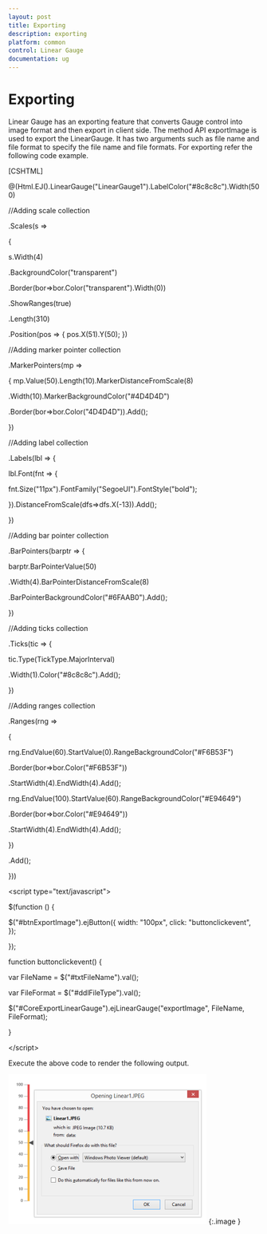 ```yaml
---
layout: post
title: Exporting
description: exporting
platform: common
control: Linear Gauge
documentation: ug
---
```


# Exporting

Linear Gauge has an exporting feature that converts Gauge control into image format and then export in client side. The method API exportImage is used to export the LinearGauge. It has two arguments such as file name and file format to specify the file name and file formats. For exporting refer the following code example.



[CSHTML]

@(Html.EJ().LinearGauge("LinearGauge1").LabelColor("#8c8c8c").Width(500)



//Adding scale collection

.Scales(s =>

{

s.Width(4)

.BackgroundColor("transparent")

.Border(bor=>bor.Color("transparent").Width(0))

.ShowRanges(true)

.Length(310)

.Position(pos => { pos.X(51).Y(50); })



//Adding marker pointer collection

.MarkerPointers(mp =>

{ mp.Value(50).Length(10).MarkerDistanceFromScale(8)

.Width(10).MarkerBackgroundColor("#4D4D4D")

.Border(bor=>bor.Color("4D4D4D")).Add();

})



//Adding label collection

.Labels(lbl => {

lbl.Font(fnt => {

fnt.Size("11px").FontFamily("SegoeUI").FontStyle("bold");

}).DistanceFromScale(dfs=>dfs.X(-13)).Add();

})



//Adding bar pointer collection

.BarPointers(barptr => {

barptr.BarPointerValue(50)

.Width(4).BarPointerDistanceFromScale(8)

.BarPointerBackgroundColor("#6FAAB0").Add();

})



//Adding ticks collection

.Ticks(tic => {

tic.Type(TickType.MajorInterval)

.Width(1).Color("#8c8c8c").Add();

})



//Adding ranges collection

.Ranges(rng =>

{

rng.EndValue(60).StartValue(0).RangeBackgroundColor("#F6B53F")

.Border(bor=>bor.Color("#F6B53F"))

.StartWidth(4).EndWidth(4).Add();



rng.EndValue(100).StartValue(60).RangeBackgroundColor("#E94649")

.Border(bor=>bor.Color("#E94649"))

.StartWidth(4).EndWidth(4).Add();

})

.Add();

}))

&lt;script type="text/javascript"&gt;

$(function () {

$("#btnExportImage").ejButton({ width: "100px", click: "buttonclickevent", });

});

function buttonclickevent() {

var FileName = $("#txtFileName").val();

var FileFormat = $("#ddlFileType").val();

$("#CoreExportLinearGauge").ejLinearGauge("exportImage", FileName, FileFormat);

}



&lt;/script&gt;



Execute the above code to render the following output.

![](Exporting_images/Exporting_img1.png)
{:.image }


